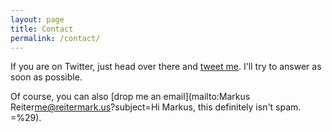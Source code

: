 ```yaml
---
layout: page
title: Contact
permalink: /contact/
---
```


If you are on Twitter, just head over there and [tweet me](https://twitter.com/reitermarkus "@reitermarkus"). I'll try to answer as soon as possible.

Of course, you can also [drop me an email](mailto:Markus Reiter<me@reitermark.us>?subject=Hi Markus, this definitely isn't spam. =%29).
